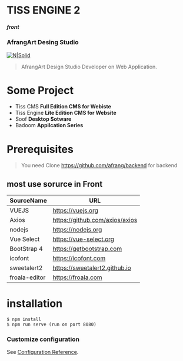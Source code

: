 # TISS ENGINE 2 
##### front

### AfrangArt Desing Studio
[![N|Solid](https://afrang.dev/media/Layout/1logo.png?=737)](https://afrang.dev)
> AfrangArt Design Studio Developer on Web Application. 
# Some Project
  - Tiss CMS **Full Edition CMS for Webiste**
  - Tiss Engine **Lite Edition CMS for Website**
  - Soof **Desktop Sotware**
  - Badoom **Appilcation Series**
# Prerequisites
   > You need Clone https://github.com/afrang/backend for backend
## most use sorurce in Front  
| SourceName | URL |
| ------ | ------ |
|VUEJS | https://vuejs.org  |
|Axios | https://github.com/axios/axios |
|nodejs | https://nodejs.org |
| Vue Select | https://vue-select.org |
| BootStrap 4 | https://getbootstrap.com |
| icofont | https://icofont.com |
| sweetalert2 | https://sweetalert2.github.io |
|froala-editor | https://froala.com|
# installation
~~~
$ npm install
$ npm run serve (run on port 8080)
~~~
### Customize configuration
See [Configuration Reference](https://cli.vuejs.org/config/).


